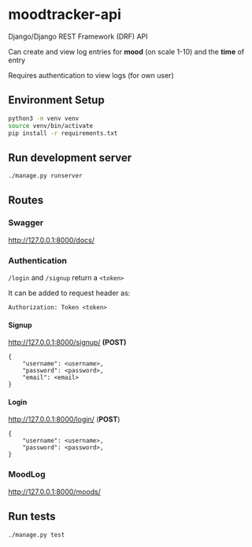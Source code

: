 # moodtracker-api

Django/Django REST Framework (DRF) API

Can create and view log entries for **mood** (on scale 1-10) and 
the **time** of entry

Requires authentication to view logs (for own user)

## Environment Setup
```bash
python3 -m venv venv
source venv/bin/activate
pip install -r requirements.txt
```

## Run development server
```bash
./manage.py runserver
```

## Routes

### Swagger
http://127.0.0.1:8000/docs/

### Authentication

`/login` and `/signup` return a `<token>`

It can be added to request header as: 

`Authorization: Token <token>`

#### Signup

http://127.0.0.1:8000/signup/ **(POST)**
```
{
    "username": <username>, 
    "password": <password>, 
    "email": <email>
}
```

#### Login

http://127.0.0.1:8000/login/ (**POST**)
```
{
    "username": <username>, 
    "password": <password>, 
}
```

### MoodLog ###
http://127.0.0.1:8000/moods/

## Run tests
```bash
./manage.py test
```